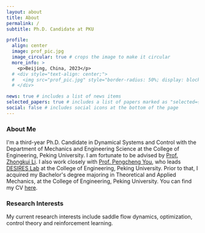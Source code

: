 ```yaml
---
layout: about
title: About
permalink: /
subtitle: Ph.D. Candidate at PKU

profile:
  align: center
  image: prof_pic.jpg
  image_circular: true # crops the image to make it circular
  more_info: >
    <p>Beijing, China, 2023</p>
  # <div style="text-align: center;">
  #   <img src="prof_pic.jpg" style="border-radius: 50%; display: block; margin: 0 auto;" alt="Beijing, China" />
  # </div>

news: true # includes a list of news items
selected_papers: true # includes a list of papers marked as "selected={true}"
social: false # includes social icons at the bottom of the page
---
```

### About Me
I'm a third-year Ph.D. Candidate in Dynamical Systems and Control with the Department of Mechanics and Engineering Science at the College of Engineering, Peking University. I am fortunate to be advised by [Prof. Zhongkui Li](https://www.zhongkuili-pku.com/cn/). I also work closely with [Prof. Pengcheng You](https://pengcheng-you.github.io/desires-lab/people.html), who leads [DESIRES Lab](https://pengcheng-you.github.io/desires-lab/) at the College of Engineering, Peking University. Prior to that, I acquired my Bachelor's degree majoring in Theoretical and Applied Mechanics, at the College of Engineering, Peking University.  You can find my CV [here](https://yingzhu-liu-star.github.io/assets/img/publication_preview/Academic_CV.pdf).

### Research Interests
My current research interests include saddle flow dynamics, optimization, control theory and reinforcement learning.
